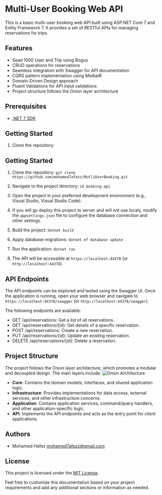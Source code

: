 # Multi-User Booking Web API

This is a basic multi-user booking web API built using ASP.NET Core 7 and Entity Framework 7. It provides a set of RESTful APIs for managing reservations for trips.

## Features

- Sead 1000 User and Trip using Bogus
- CRUD operations for reservations
- Seamless integration with Swagger for API documentation
- CQRS pattern implementation using MediatR
- Domain-Driven Design approach
- Fluent Validations for API input validations
- Project structure follows the Onion layer architecture

## Prerequisites

- [.NET 7 SDK](https://dotnet.microsoft.com/download/dotnet/7.0)

## Getting Started

1. Clone the repository:

## Getting Started

1. Clone the repository: 
`git clone https://github.com/mohamed7afezz/MutliUserBooking.git`

2. Navigate to the project directory:
`cd booking-api`

3. Open the project in your preferred development environment (e.g., Visual Studio, Visual Studio Code).

4. If you will go deploy this project to server and will not use localy, modify the `appsettings.json` file to configure the database connection and other settings.

5. Build the project:
`dotnet build`

6. Apply database migrations:
`dotnet ef database update`

7. Run the application:
`dotnet run`

8. The API will be accessible at `https://localhost:44378` (or `http://localhost:44378`).

## API Endpoints

The API endpoints can be explored and tested using the Swagger UI. Once the application is running, open your web browser and navigate to `https://localhost:44378/swagger` (or `http://localhost:44378/swagger`).

The following endpoints are available:

- GET /api/reservations: Get a list of all reservations.
- GET /api/reservations/{id}: Get details of a specific reservation.
- POST /api/reservations: Create a new reservation.
- PUT /api/reservations/{id}: Update an existing reservation.
- DELETE /api/reservations/{id}: Delete a reservation.

## Project Structure

The project follows the Onion layer architecture, which promotes a modular and decoupled design. The main layers include:
![Onion Architecture](https://www.clarity-ventures.com/portals/0/images/articles/888/onion-arch.jpg)

- **Core**: Contains the domain models, interfaces, and shared application logic.
- **Infrastructure**: Provides implementations for data access, external services, and other infrastructure concerns.
- **Application**: Contains application services, command/query handlers, and other application-specific logic.
- **API**: Implements the API endpoints and acts as the entry point for client applications.

## Authors

- Mohamed Hafez <mohamed7afezz@gmail.com>

## License

This project is licensed under the [MIT License](LICENSE).

Feel free to customize this documentation based on your project requirements and add any additional sections or information as needed.
